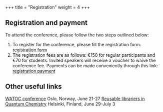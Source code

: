 +++
title = "Registration"
weight = 4
+++


<!---

**TODO** 

- Add link to registration form
- On-site or online? (If online is a possibility!)
- Abstract submission
- Deadlines

--->

## Registration and payment
To attend the conference, please follow the two steps outlined below:
1. To register for the conference, please fill the registration form: [registration form](https://forms.gle/VPC8UDni7dvzs82u7) 
2. The registration fees are as follows: €150 for regular participants and €70 for students. Invited speakers will receive a voucher to waive the conference fee. Payments can be made conveniently through this link: [registration payment](https://hi.converia.de/frontend/index.php?sub=123)




## Other useful links
[WATOC conference](https://www.watoc2025.no) Oslo, Norway, June 21-27
[Reusable librariers in Quantum Chemistry](https://www.helsinki.fi/en/conferences/reusable-libraries-quantum-chemistry-2025) Helsinki, Finland, June 29-July 3
